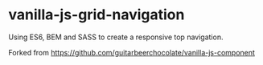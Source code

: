 # vanilla-js-grid-navigation
Using ES6, BEM and SASS to create a responsive top navigation.

Forked from https://github.com/guitarbeerchocolate/vanilla-js-component
